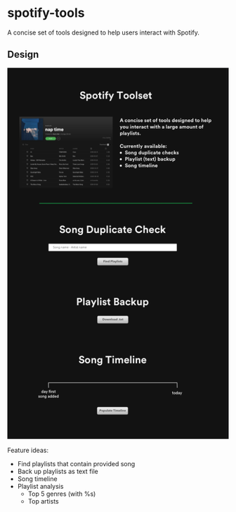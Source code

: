 # spotify-tools

A concise set of tools designed to help users interact with Spotify.

## Design

![UI design](docs/ui_design.png)

Feature ideas:
* Find playlists that contain provided song
* Back up playlists as text file
* Song timeline
* Playlist analysis
  - Top 5 genres (with %s)
  - Top artists

